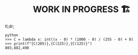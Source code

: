 <div align="center">
<h1>WORK IN PROGRESS 🏗️</h1>
</div>

tl;dr;

```terminal
python
>>> C = lambda x: int((x - 0) * (1000 - 0) / (255 - 0) + 0)
>>> print(f"{C(205)},{C(225)},{C(125)}")
803,882,490
```
